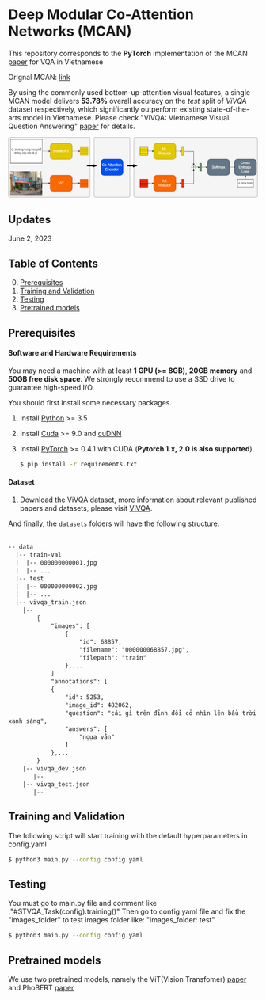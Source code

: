 # Deep Modular Co-Attention Networks (MCAN)

This repository corresponds to the **PyTorch** implementation of the MCAN [paper](https://openaccess.thecvf.com/content_CVPR_2019/html/Yu_Deep_Modular_Co-Attention_Networks_for_Visual_Question_Answering_CVPR_2019_paper.html) for VQA in Vietnamese


Orignal MCAN: [link](https://github.com/MILVLG/mcan-vqa)

By using the commonly used bottom-up-attention visual features, a single MCAN model delivers **53.78%**  overall accuracy on the *test* split of *ViVQA* dataset respectively, which significantly outperform existing state-of-the-arts model in Vietnamese. Please check "ViVQA: Vietnamese Visual Question Answering" [paper](https://aclanthology.org/2021.paclic-1.72/) for details.

![Overview our MCAN reimplement](pic/mcan.png)

## Updates

June 2, 2023

## Table of Contents
0. [Prerequisites](#Prerequisites)
0. [Training and Validation](#Training-and-Validation)
0. [Testing](#Testing)
0. [Pretrained models](#Pretrained-models)


## Prerequisites

#### Software and Hardware Requirements

You may need a machine with at least **1 GPU (>= 8GB)**, **20GB memory** and **50GB free disk space**.  We strongly recommend to use a SSD drive to guarantee high-speed I/O.

You should first install some necessary packages.

1. Install [Python](https://www.python.org/downloads/) >= 3.5
2. Install [Cuda](https://developer.nvidia.com/cuda-toolkit) >= 9.0 and [cuDNN](https://developer.nvidia.com/cudnn)
3. Install [PyTorch](http://pytorch.org/) >= 0.4.1 with CUDA (**Pytorch 1.x, 2.0 is also supported**).

	```bash
	$ pip install -r requirements.txt
	```

#### Dataset

1. Download the ViVQA dataset, more information about relevant published papers and datasets, please visit [ViVQA]( http://nlp.uit.edu.vn).


And finally, the `datasets` folders will have the following structure:

```angular2html

-- data
  |-- train-val
  |  |-- 000000000001.jpg
  |  |-- ...
  |-- test
  |  |-- 000000000002.jpg
  |  |-- ...
  |-- vivqa_train.json
  	|-- 
		{
			"images": [
				{
					"id": 68857,
					"filename": "000000068857.jpg",
					"filepath": "train"
				},...
			]
			"annotations": [
			{
				"id": 5253,
				"image_id": 482062,
				"question": "cái gì trên đỉnh đồi cỏ nhìn lên bầu trời xanh sáng",
				"answers": [
					"ngựa vằn"
				]
			},...
		}
	|-- vivqa_dev.json
	   |--
	|-- vivqa_test.json
       |--

```


## Training and Validation

The following script will start training with the default hyperparameters in config.yaml

```bash
$ python3 main.py --config config.yaml
```

## Testing

You must go to main.py file and comment like :"#STVQA_Task(config).training()"
Then go to config.yaml file and fix the "images_folder" to test images folder like: "images_folder: test"
```bash
$ python3 main.py --config config.yaml
```

## Pretrained models

We use two pretrained models, namely the ViT(Vision Transfomer) [paper](https://arxiv.org/abs/2010.11929) and PhoBERT [paper](https://arxiv.org/abs/2003.00744)




